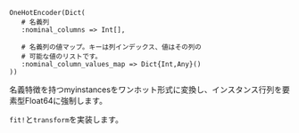 ```
OneHotEncoder(Dict(
   # 名義列
   :nominal_columns => Int[],

   # 名義列の値マップ。キーは列インデックス、値はその列の
   # 可能な値のリストです。
   :nominal_column_values_map => Dict{Int,Any}()
))
```

名義特徴を持つmyinstancesをワンホット形式に変換し、インスタンス行列を要素型Float64に強制します。

`fit!`と`transform`を実装します。
